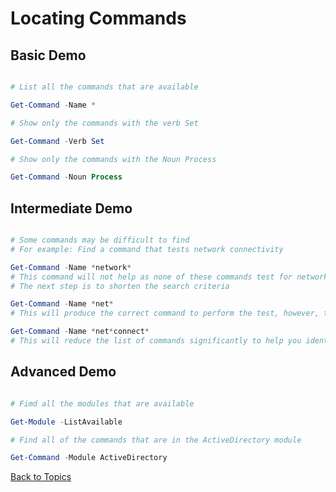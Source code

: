 # Locating Commands

## Basic Demo

```PowerShell

# List all the commands that are available

Get-Command -Name *

# Show only the commands with the verb Set

Get-Command -Verb Set

# Show only the commands with the Noun Process

Get-Command -Noun Process
```

## Intermediate Demo

```PowerShell

# Some commands may be difficult to find
# For example: Find a command that tests network connectivity

Get-Command -Name *network*
# This command will not help as none of these commands test for network connectivity
# The next step is to shorten the search criteria

Get-Command -Name *net*
# This will produce the correct command to perform the test, however, there are too many results to make this efficient

Get-Command -Name *net*connect*
# This will reduce the list of commands significantly to help you identify the correct command

```

## Advanced Demo

```PowerShell

# Fimd all the modules that are available

Get-Module -ListAvailable

# Find all of the commands that are in the ActiveDirectory module

Get-Command -Module ActiveDirectory

```

[Back to Topics](../README.md#morning-session)

